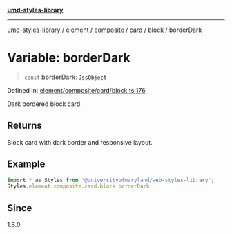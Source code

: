 [**umd-styles-library**](../../../../../../../../README.md)

***

[umd-styles-library](../../../../../../../../modules.md) / [element](../../../../../../../README.md) / [composite](../../../../../README.md) / [card](../../../README.md) / [block](../README.md) / borderDark

# Variable: borderDark

> `const` **borderDark**: [`JssObject`](../../../../../../../../utilities/namespaces/transform/type-aliases/JssObject.md)

Defined in: [element/composite/card/block.ts:176](https://github.com/UMD-Digital/design-system/blob/8021d9898368f604bce452fe4dde6fae3a0578fd/packages/styles/source/element/composite/card/block.ts#L176)

Dark bordered block card.

## Returns

Block card with dark border and responsive layout.

## Example

```typescript
import * as Styles from '@universityofmaryland/web-styles-library';
Styles.element.composite.card.block.borderDark
```

## Since

1.8.0
